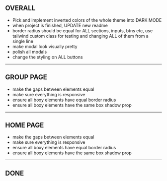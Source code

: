 ## OVERALL

- Pick and implement inverted colors of the whole theme into DARK MODE
- when project is finished, UPDATE new readme
- border radius should be equal for ALL sections, inputs, btns etc, use tailwind custom class for testing and changing ALL of them from a single line
- make modal look visually pretty
- polish all modals
- change the styling on ALL buttons

---

## GROUP PAGE

- make the gaps between elements equal
- make sure everything is responsive
- ensure all boxy elements have equal border radius
- ensure all boxy elements have the same box shadow prop

---

## HOME PAGE

- make the gaps between elements equal
- make sure everything is responsive
- ensure all boxy elements have equal border radius
- ensure all boxy elements have the same box shadow prop

---

## DONE
